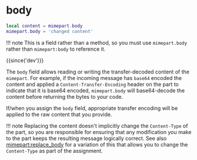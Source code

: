 # body

```lua
local content = mimepart.body
mimepart.body = 'changed content'
```

!!! note
    This is a field rather than a method, so you must use `mimepart.body`
    rather than `mimepart:body` to reference it.

{{since('dev')}}

The `body` field allows reading or writing the transfer-decoded content of the
`mimepart`.  For example, if the incoming message has `base64` encoded the
content and applied a `Content-Transfer-Encoding` header on the part to
indicate that it is base64 encoded, `mimepart.body` will base64-decode the
content before returning the bytes to your code.

If/when you assign the `body` field, appropriate transfer encoding will be
applied to the raw content that you provide.

!!! note
    Replacing the content doesn't implicitly change the `Content-Type` of the
    part, so you are responsible for ensuring that any modification you make to
    the part keeps the resulting message logically correct.  See also
    [mimepart:replace_body](replace_body.md) for a variation of this that
    allows you to change the `Content-Type` as part of the assignment.
